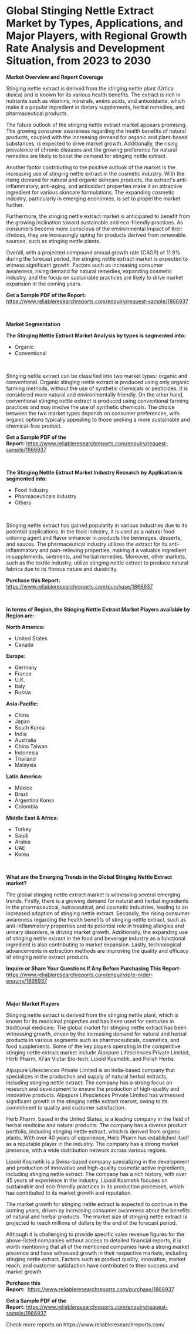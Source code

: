 <p><h1>Global Stinging Nettle Extract Market by Types, Applications, and Major Players, with Regional Growth Rate Analysis and Development Situation, from 2023 to 2030</h1></p><p><strong>Market Overview and Report Coverage</strong></p>
<p><p>Stinging nettle extract is derived from the stinging nettle plant (Urtica dioica) and is known for its various health benefits. The extract is rich in nutrients such as vitamins, minerals, amino acids, and antioxidants, which make it a popular ingredient in dietary supplements, herbal remedies, and pharmaceutical products.</p><p>The future outlook of the stinging nettle extract market appears promising. The growing consumer awareness regarding the health benefits of natural products, coupled with the increasing demand for organic and plant-based substances, is expected to drive market growth. Additionally, the rising prevalence of chronic diseases and the growing preference for natural remedies are likely to boost the demand for stinging nettle extract.</p><p>Another factor contributing to the positive outlook of the market is the increasing use of stinging nettle extract in the cosmetic industry. With the rising demand for natural and organic skincare products, the extract's anti-inflammatory, anti-aging, and antioxidant properties make it an attractive ingredient for various skincare formulations. The expanding cosmetic industry, particularly in emerging economies, is set to propel the market further.</p><p>Furthermore, the stinging nettle extract market is anticipated to benefit from the growing inclination toward sustainable and eco-friendly practices. As consumers become more conscious of the environmental impact of their choices, they are increasingly opting for products derived from renewable sources, such as stinging nettle plants.</p><p>Overall, with a projected compound annual growth rate (CAGR) of 11.9% during the forecast period, the stinging nettle extract market is expected to witness significant growth. Factors such as increasing consumer awareness, rising demand for natural remedies, expanding cosmetic industry, and the focus on sustainable practices are likely to drive market expansion in the coming years.</p></p>
<p><strong>Get a Sample PDF of the Report:</strong> <a href="https://www.reliableresearchreports.com/enquiry/request-sample/1866937">https://www.reliableresearchreports.com/enquiry/request-sample/1866937</a></p>
<p>&nbsp;</p>
<p><strong>Market Segmentation</strong></p>
<p><strong>The Stinging Nettle Extract Market Analysis by types is segmented into:</strong></p>
<p><ul><li>Organic</li><li>Conventional</li></ul></p>
<p>&nbsp;</p>
<p><p>Stinging nettle extract can be classified into two market types: organic and conventional. Organic stinging nettle extract is produced using only organic farming methods, without the use of synthetic chemicals or pesticides. It is considered more natural and environmentally friendly. On the other hand, conventional stinging nettle extract is produced using conventional farming practices and may involve the use of synthetic chemicals. The choice between the two market types depends on consumer preferences, with organic options typically appealing to those seeking a more sustainable and chemical-free product.</p></p>
<p><strong>Get a Sample PDF of the Report:</strong>&nbsp;<a href="https://www.reliableresearchreports.com/enquiry/request-sample/1866937">https://www.reliableresearchreports.com/enquiry/request-sample/1866937</a></p>
<p>&nbsp;</p>
<p><strong>The Stinging Nettle Extract Market Industry Research by Application is segmented into:</strong></p>
<p><ul><li>Food Industry</li><li>Pharmaceuticals Industry</li><li>Others</li></ul></p>
<p>&nbsp;</p>
<p><p>Stinging nettle extract has gained popularity in various industries due to its potential applications. In the food industry, it is used as a natural food coloring agent and flavor enhancer in products like beverages, desserts, and sauces. The pharmaceutical industry utilizes the extract for its anti-inflammatory and pain-relieving properties, making it a valuable ingredient in supplements, ointments, and herbal remedies. Moreover, other markets, such as the textile industry, utilize stinging nettle extract to produce natural fabrics due to its fibrous nature and durability.</p></p>
<p><strong>Purchase this Report:</strong>&nbsp; <a href="https://www.reliableresearchreports.com/purchase/1866937">https://www.reliableresearchreports.com/purchase/1866937</a></p>
<p>&nbsp;</p>
<p><strong>In terms of Region, the Stinging Nettle Extract Market Players available by Region are:</strong></p>
<p>
    <p> <strong> North America: </strong>
        <ul>
            <li>United States</li>
            <li>Canada</li>
        </ul>
        </p> 
    <p> <strong> Europe: </strong>
        <ul>
            <li>Germany</li>
            <li>France</li>
            <li>U.K.</li>
            <li>Italy</li>
            <li>Russia</li>
        </ul>
        </p> 
    <p> <strong> Asia-Pacific: </strong>
        <ul>
            <li>China</li>
            <li>Japan</li>
            <li>South Korea</li>
            <li>India</li>
            <li>Australia</li>
            <li>China Taiwan</li>
            <li>Indonesia</li>
            <li>Thailand</li>
            <li>Malaysia</li>
        </ul>
        </p> 
    <p> <strong> Latin America: </strong>
        <ul>
            <li>Mexico</li>
            <li>Brazil</li>
            <li>Argentina Korea</li>
            <li>Colombia</li>
        </ul>
        </p> 
    <p> <strong> Middle East & Africa: </strong>
        <ul>
            <li>Turkey</li>
            <li>Saudi</li>
            <li>Arabia</li>
            <li>UAE</li>
            <li>Korea</li>
        </ul>
    </p>
    </p>
<p>&nbsp;</p>
<p><strong>What are the Emerging Trends in the Global Stinging Nettle Extract market?</strong></p>
<p><p>The global stinging nettle extract market is witnessing several emerging trends. Firstly, there is a growing demand for natural and herbal ingredients in the pharmaceutical, nutraceutical, and cosmetic industries, leading to an increased adoption of stinging nettle extract. Secondly, the rising consumer awareness regarding the health benefits of stinging nettle extract, such as anti-inflammatory properties and its potential role in treating allergies and urinary disorders, is driving market growth. Additionally, the expanding use of stinging nettle extract in the food and beverage industry as a functional ingredient is also contributing to market expansion. Lastly, technological advancements in extraction methods are improving the quality and efficacy of stinging nettle extract products.</p></p>
<p><strong>Inquire or Share Your Questions If Any Before Purchasing This Report</strong>- <a href="https://www.reliableresearchreports.com/enquiry/pre-order-enquiry/1866937">https://www.reliableresearchreports.com/enquiry/pre-order-enquiry/1866937</a></p>
<p>&nbsp;</p>
<p><strong>Major Market Players</strong></p>
<p><p>Stinging nettle extract is derived from the stinging nettle plant, which is known for its medicinal properties and has been used for centuries in traditional medicine. The global market for stinging nettle extract has been witnessing growth, driven by the increasing demand for natural and herbal products in various segments such as pharmaceuticals, cosmetics, and food supplements. Some of the key players operating in the competitive stinging nettle extract market include Alpspure Lifesciences Private Limited, Herb Pharm, Xi'an Victar Bio-tech, Lipoid Kosmetik, and Polish Herbs.</p><p>Alpspure Lifesciences Private Limited is an India-based company that specializes in the production and supply of natural herbal extracts, including stinging nettle extract. The company has a strong focus on research and development to ensure the production of high-quality and innovative products. Alpspure Lifesciences Private Limited has witnessed significant growth in the stinging nettle extract market, owing to its commitment to quality and customer satisfaction.</p><p>Herb Pharm, based in the United States, is a leading company in the field of herbal medicine and natural products. The company has a diverse product portfolio, including stinging nettle extract, which is derived from organic plants. With over 40 years of experience, Herb Pharm has established itself as a reputable player in the industry. The company has a strong market presence, with a wide distribution network across various regions.</p><p>Lipoid Kosmetik is a Swiss-based company specializing in the development and production of innovative and high-quality cosmetic active ingredients, including stinging nettle extract. The company has a rich history, with over 45 years of experience in the industry. Lipoid Kosmetik focuses on sustainable and eco-friendly practices in its production processes, which has contributed to its market growth and reputation.</p><p>The market growth for stinging nettle extract is expected to continue in the coming years, driven by increasing consumer awareness about the benefits of natural and herbal products. The market size of stinging nettle extract is projected to reach millions of dollars by the end of the forecast period.</p><p>Although it is challenging to provide specific sales revenue figures for the above-listed companies without access to detailed financial reports, it is worth mentioning that all of the mentioned companies have a strong market presence and have witnessed growth in their respective markets, including stinging nettle extract. Factors such as product quality, innovation, market reach, and customer satisfaction have contributed to their success and market growth.</p></p>
<p><strong>Purchase this Report:</strong>&nbsp;&nbsp;<a href="https://www.reliableresearchreports.com/purchase/1866937">https://www.reliableresearchreports.com/purchase/1866937</a></p>
<p></p>
<p><strong>Get a Sample PDF of the Report:</strong>&nbsp;<a href="https://www.reliableresearchreports.com/enquiry/request-sample/1866937">https://www.reliableresearchreports.com/enquiry/request-sample/1866937</a></p>
<p>Check more reports on https://www.reliableresearchreports.com/</p>